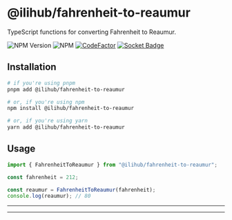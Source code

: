 # @ilihub/fahrenheit-to-reaumur

TypeScript functions for converting Fahrenheit to Reaumur.

![NPM Version](https://img.shields.io/npm/v/%40ilihub%2Ffahrenheit-to-reaumur?color=33cd56&logo=npm)
![NPM](https://img.shields.io/npm/l/%40ilihub%2Ffahrenheit-to-reaumur)
[![CodeFactor](https://www.codefactor.io/repository/github/ilihub/npm/badge)](https://www.codefactor.io/repository/github/ilihub/npm)
[![Socket Badge](https://socket.dev/api/badge/npm/package/@ilihub/fahrenheit-to-reaumur)](https://socket.dev/npm/package/@ilihub/fahrenheit-to-reaumur)

## Installation

```bash
# if you're using pnpm
pnpm add @ilihub/fahrenheit-to-reaumur

# or, if you're using npm
npm install @ilihub/fahrenheit-to-reaumur

# or, if you're using yarn
yarn add @ilihub/fahrenheit-to-reaumur
```

## Usage

```javascript
import { FahrenheitToReaumur } from "@ilihub/fahrenheit-to-reaumur";

const fahrenheit = 212;

const reaumur = FahrenheitToReaumur(fahrenheit);
console.log(reaumur); // 80
```

---

<!-- sponsors_and_backers_section_start -->

<!-- sponsors_and_backers_section_end -->

---
